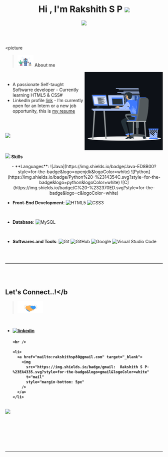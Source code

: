 <h1 align="center">
  <b>Hi , I'm Rakshith S P </b
  ><img
    src="https://media.giphy.com/media/hvRJCLFzcasrR4ia7z/giphy.gif"
    width="35"
  />
</h1>

<p align="center">
  <a href="https://github.com/DenverCoder1/readme-typing-svg"
    ><img
      src="https://readme-typing-svg.herokuapp.com?font=Time+New+Roman&color=cyan&size=25&center=true&vCenter=true&width=600&height=100&lines=Namaste...&#128591;++;Self-taught+Software+Developer;Newbie, Active+Learner;Always+love+to+learn+new+stuff"
  /></a>
</p>

<br />

##
<picture
  ><img
    src="https://github.com/Rakshith-SP/Rakshith-SP/blob/main/main/assets/images/Chilling%20while%20coding.gif"
    width="50px"
/></picture>
**About me**

<picture>
  <img
    align="right"
    src="https://github.com/Rakshith-SP/Rakshith-SP/blob/main/main/assets/images/animation_right.gif"
    width="250px"
/></picture>

<br />

- A passionate Self-taught Softwarre developer - Currently learning HTML5 & CSS#
- LinkedIn profile [link](https://www.linkedin.com/in/rakshith-sp-30a628159/) -
I’m currently open for an Intern or a new job opportunity, this is [my
resume](https://drive.google.com/file/d/1pF_4SERN2vwm3DYBvGAeLOdV8lq5X1gp/view)

<br /><br />

<img
  src="https://user-images.githubusercontent.com/73097560/115834477-dbab4500-a447-11eb-908a-139a6edaec5c.gif"
/><br /><br />

##
<img
  src="https://media2.giphy.com/media/QssGEmpkyEOhBCb7e1/giphy.gif?cid=ecf05e47a0n3gi1bfqntqmob8g9aid1oyj2wr3ds3mg700bl&rid=giphy.gif"
  width="25"
/><b> Skills</b>
<br />

<p align="center">
  - **Languages**:
  ![Java](https://img.shields.io/badge/Java-ED8B00?style=for-the-badge&logo=openjdk&logoColor=white)
  ![Python](https://img.shields.io/badge/Python%20-%2314354C.svg?style=for-the-badge&logo=python&logoColor=white)
  ![C](https://img.shields.io/badge/C%20-%232370ED.svg?style=for-the-badge&logo=c&logoColor=white)

  <br />

  - **Front-End Development**:
  ![HTML5](https://img.shields.io/badge/HTML5-E34F26?style=for-the-badge&logo=html5&logoColor=white)
  ![CSS3](https://img.shields.io/badge/CSS3-1572B6?style=for-the-badge&logo=css3&logoColor=white)

  <br />

  - **Database**:
  ![MySQL](https://img.shields.io/badge/MySQL-005C84?style=for-the-badge&logo=mysql&logoColor=white)

  <br />

  - **Softwares and Tools**:
  ![Git](https://img.shields.io/badge/git-%23F05033.svg?style=for-the-badge&logo=git&logoColor=white)
  ![GitHub](https://img.shields.io/badge/github-%23121011.svg?style=for-the-badge&logo=github&logoColor=white)
  ![Google](https://img.shields.io/badge/google-%234285F4.svg?style=for-the-badge&logo=google&logoColor=white)
  ![Visual Studio
  Code](https://img.shields.io/badge/Visual%20Studio%20Code-0078d7.svg?style=for-the-badge&logo=visual-studio-code&logoColor=white)
</p>

<br />
<br />

-----

<br />
<br />

## <b> Let's Connect..!</b
><img
  src="https://github.com/Rakshith-SP/Rakshith-SP/blob/main/main/assets/images/handshake.gif"
  width="80"
/>
<br />
<div align="left">
  <ul>
    <li>
      <a href="https://github.com/Rakshith-SP" target="_blank">
        <img
          src="https://img.shields.io/badge/linkedin:  Rakshith S P-%2300acee.svg?color=405DE6&style=for-the-badge&logo=linkedin&logoColor=white"
          alt="linkedin"
          style="margin-bottom: 5px"
        />
      </a>
    </li>

    <br />

    <li>
      <a href="mailto:rakshithsp80@gmail.com" target="_blank">
        <img
          src="https://img.shields.io/badge/gmail:  Rakshith S P-%23EA4335.svg?style=for-the-badge&logo=gmail&logoColor=white"
          t="mail"
          style="margin-bottom: 5px"
        />
      </a>
    </li>
  </ul>
</div>

<br />
<img
  src="https://user-images.githubusercontent.com/73097560/115834477-dbab4500-a447-11eb-908a-139a6edaec5c.gif"
/>
<br />
<br />
<br />

<br />
<br />
<br />
<br />

---

<br />


